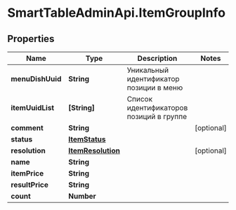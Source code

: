 # SmartTableAdminApi.ItemGroupInfo

## Properties

Name | Type | Description | Notes
------------ | ------------- | ------------- | -------------
**menuDishUuid** | **String** | Уникальный идентификатор позиции в меню | 
**itemUuidList** | **[String]** | Список идентификаторов позиций в группе | 
**comment** | **String** |  | [optional] 
**status** | [**ItemStatus**](ItemStatus.md) |  | 
**resolution** | [**ItemResolution**](ItemResolution.md) |  | [optional] 
**name** | **String** |  | 
**itemPrice** | **String** |  | 
**resultPrice** | **String** |  | 
**count** | **Number** |  | 


